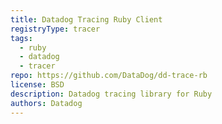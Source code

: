 ```yaml
---
title: Datadog Tracing Ruby Client
registryType: tracer
tags:
  - ruby
  - datadog
  - tracer
repo: https://github.com/DataDog/dd-trace-rb
license: BSD
description: Datadog tracing library for Ruby
authors: Datadog
---
```

